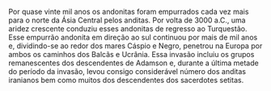 ﻿Por quase vinte mil anos os andonitas foram empurrados cada vez mais para o norte da Ásia Central pelos anditas. Por volta de 3000 a.C., uma aridez crescente conduziu esses andonitas de regresso ao Turquestão. Esse empurrão  andonita em direção ao sul continuou por mais de mil anos e, dividindo-se ao redor dos mares  Cáspio e Negro, penetrou na Europa por ambos os caminhos dos Balcãs e Ucrânia. Essa invasão incluiu os grupos remanescentes dos descendentes de Adamson e, durante a última metade do período da invasão, levou consigo considerável número dos anditas iranianos bem como muitos dos descendentes dos sacerdotes setitas.